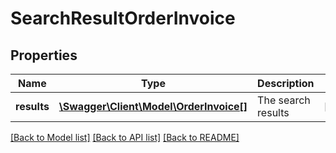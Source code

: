 # SearchResultOrderInvoice

## Properties
Name | Type | Description | Notes
------------ | ------------- | ------------- | -------------
**results** | [**\Swagger\Client\Model\OrderInvoice[]**](OrderInvoice.md) | The search results | [optional] 

[[Back to Model list]](../README.md#documentation-for-models) [[Back to API list]](../README.md#documentation-for-api-endpoints) [[Back to README]](../README.md)


